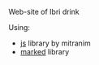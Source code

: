 Web-site of Ibri drink 

Using: 
* [js](https://github.com/mitranim/js/) library by mitranim
* [marked](https://github.com/markedjs/marked) library